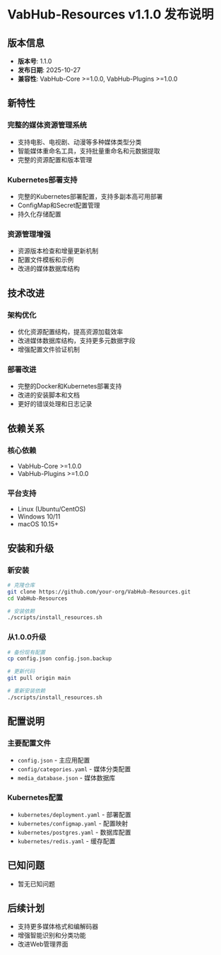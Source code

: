 # VabHub-Resources v1.1.0 发布说明

## 版本信息
- **版本号**: 1.1.0
- **发布日期**: 2025-10-27
- **兼容性**: VabHub-Core >=1.0.0, VabHub-Plugins >=1.0.0

## 新特性

### 完整的媒体资源管理系统
- 支持电影、电视剧、动漫等多种媒体类型分类
- 智能媒体重命名工具，支持批量重命名和元数据提取
- 完整的资源配置和版本管理

### Kubernetes部署支持
- 完整的Kubernetes部署配置，支持多副本高可用部署
- ConfigMap和Secret配置管理
- 持久化存储配置

### 资源管理增强
- 资源版本检查和增量更新机制
- 配置文件模板和示例
- 改进的媒体数据库结构

## 技术改进

### 架构优化
- 优化资源配置结构，提高资源加载效率
- 改进媒体数据库结构，支持更多元数据字段
- 增强配置文件验证机制

### 部署改进
- 完整的Docker和Kubernetes部署支持
- 改进的安装脚本和文档
- 更好的错误处理和日志记录

## 依赖关系

### 核心依赖
- VabHub-Core >=1.0.0
- VabHub-Plugins >=1.0.0

### 平台支持
- Linux (Ubuntu/CentOS)
- Windows 10/11
- macOS 10.15+

## 安装和升级

### 新安装
```bash
# 克隆仓库
git clone https://github.com/your-org/VabHub-Resources.git
cd VabHub-Resources

# 安装依赖
./scripts/install_resources.sh
```

### 从1.0.0升级
```bash
# 备份现有配置
cp config.json config.json.backup

# 更新代码
git pull origin main

# 重新安装依赖
./scripts/install_resources.sh
```

## 配置说明

### 主要配置文件
- `config.json` - 主应用配置
- `config/categories.yaml` - 媒体分类配置
- `media_database.json` - 媒体数据库

### Kubernetes配置
- `kubernetes/deployment.yaml` - 部署配置
- `kubernetes/configmap.yaml` - 配置映射
- `kubernetes/postgres.yaml` - 数据库配置
- `kubernetes/redis.yaml` - 缓存配置

## 已知问题
- 暂无已知问题

## 后续计划
- 支持更多媒体格式和编解码器
- 增强智能识别和分类功能
- 改进Web管理界面